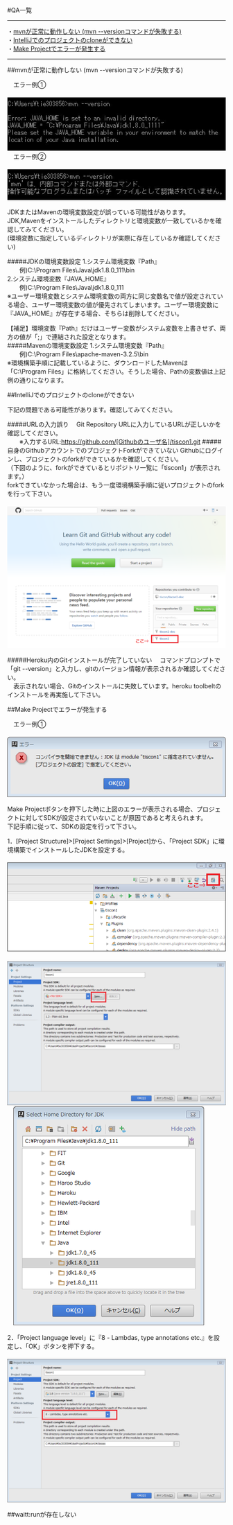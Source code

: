 #QA一覧
***
・[mvnが正常に動作しない (mvn --versionコマンドが失敗する)](#path_setting)  
・[IntelliJでのプロジェクトのcloneができない](#project_clone)  
・[Make Projectでエラーが発生する](#sdk_setting)  

***
  
  
<a name ="path_setting">
##mvnが正常に動作しない (mvn --versionコマンドが失敗する)

　エラー例①  
　<img src="image/qa_javahome.png">  
　エラー例②  
　<img src="image/qa_mvnpath.png">  

JDKまたはMavenの環境変数設定が誤っている可能性があります。  
JDK,Mavenをインストールしたディレクトリと環境変数が一致しているかを確認してみてください。  
(環境変数に指定しているディレクトリが実際に存在しているか確認してください)

#####JDKの環境変数設定
1.システム環境変数『Path』  
　　例)C:\Program Files\Java\jdk1.8.0_111\bin  
2.システム環境変数『JAVA_HOME』  
　　例)C:\Program Files\Java\jdk1.8.0_111  
※ユーザー環境変数とシステム環境変数の両方に同じ変数名で値が設定されている場合、ユーザー環境変数の値が優先されてしまいます。ユーザー環境変数に『JAVA_HOME』が存在する場合、そちらは削除してください。  
  
【補足】環境変数『Path』だけはユーザー変数がシステム変数を上書きせず、両方の値が「;」で連結された設定となります。  
#####Mavenの環境変数設定
1.システム環境変数『Path』  
　　例)C:\Program Files\apache-maven-3.2.5\bin  
※環境構築手順に記載しているように、ダウンロードしたMavenは「C:\Program Files」に格納してください。そうした場合、Pathの変数値は上記例の通りになります。
  
  
<a name ="project_clone">
##IntelliJでのプロジェクトのcloneができない

下記の問題である可能性があります。確認してみてください。  
  
#####URLの入力誤り
　Git Repository URLに入力しているURLが正しいかを確認してください。  
　　※入力するURL:https://github.com/[Githubのユーザ名]/tiscon1.git
#####自身のGithubアカウントでのプロジェクトForkができていない
Githubにログインし、プロジェクトのforkができているかを確認してください。  
（下図のように、forkができているとリポジトリ一覧に「tiscon1」が表示されます。）  
forkできていなかった場合は、もう一度環境構築手順に従いプロジェクトのforkを行って下さい。  
　<img src="image/qa_github_top.png" width="640px">

#####Heroku内のGitインストールが完了していない
　コマンドプロンプトで「git --version」と入力し、gitのバージョン情報が表示されるか確認してください。  
　表示されない場合、Gitのインストールに失敗しています。heroku toolbeltのインストールを再実施して下さい。  
  
  
<a name ="sdk_setting">
##Make Projectでエラーが発生する

　エラー例①  
　<img src="image/qa_nosdk.png">  

Make Projectボタンを押下した時に上図のエラーが表示される場合、プロジェクトに対してSDKが設定されていないことが原因であると考えられます。  
下記手順に従って、SDKの設定を行って下さい。  
  
1．[Project Structure]>[Project Settings]>[Project]から、「Project SDK」に環境構築でインストールしたJDKを設定する。  
　<img src="image/qa_project_structure_1.png">  
　<img src="image/qa_project_structure_2.png">  
　<img src="image/qa_project_structure_3.png">  
  
2．「Project language level」に『8 - Lambdas, type annotations etc.』を設定し、「OK」ボタンを押下する。  
　<img src="image/qa_project_structure_4.png">  

<a name ="plugin_waitt">
##waitt:runが存在しない
